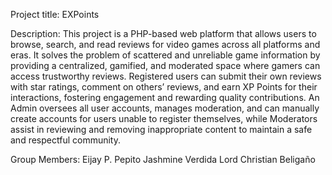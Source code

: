 Project title: EXPoints

Description: This project is a PHP-based web platform that allows users to browse, search, and read reviews for video games across all platforms and eras. It solves the problem of scattered and unreliable game information by providing a centralized, gamified, and moderated space where gamers can access trustworthy reviews. Registered users can submit their own reviews with star ratings, comment on others’ reviews, and earn XP Points for their interactions, fostering engagement and rewarding quality contributions. An Admin oversees all user accounts, manages moderation, and can manually create accounts for users unable to register themselves, while Moderators assist in reviewing and removing inappropriate content to maintain a safe and respectful community.

Group Members: 
Eijay P. Pepito
Jashmine Verdida
Lord Christian Beligaño